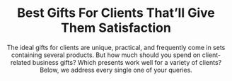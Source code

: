 ---
layout: post
title: Best Gifts For Clients That’ll Give Them Satisfaction
subtitle: The ideal gifts for clients are unique, practical, and frequently come in sets containing several products. But how much should you spend on client-related business gifts? Which presents work well for a variety of clients? Below, we address every single one of your queries.
header-img: "img/post/2023/09/copied/medium_Gifts_for_clients_4b00d71bf7.jpg"
header-style: text
permalink: "/gifts-clients/"
catalog: true
tags:
  - Recipients 
  - Men
--- 